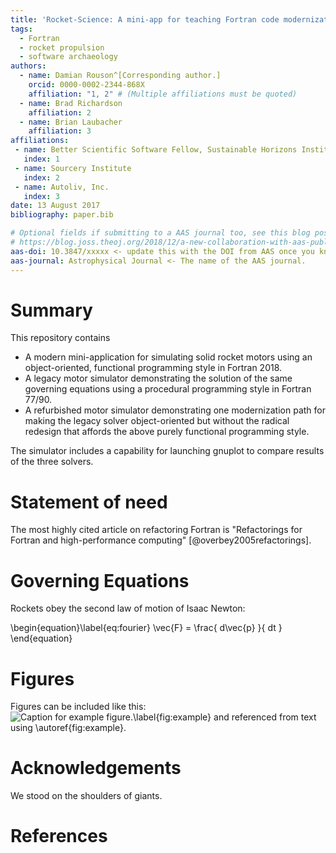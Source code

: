 ```yaml
---
title: 'Rocket-Science: A mini-app for teaching Fortran code modernization'
tags:
  - Fortran
  - rocket propulsion
  - software archaeology
authors:
  - name: Damian Rouson^[Corresponding author.]
    orcid: 0000-0002-2344-868X
    affiliation: "1, 2" # (Multiple affiliations must be quoted)
  - name: Brad Richardson
    affiliation: 2
  - name: Brian Laubacher
    affiliation: 3
affiliations:
 - name: Better Scientific Software Fellow, Sustainable Horizons Institute
   index: 1
 - name: Sourcery Institute
   index: 2
 - name: Autoliv, Inc.
   index: 3
date: 13 August 2017
bibliography: paper.bib

# Optional fields if submitting to a AAS journal too, see this blog post:
# https://blog.joss.theoj.org/2018/12/a-new-collaboration-with-aas-publishing
aas-doi: 10.3847/xxxxx <- update this with the DOI from AAS once you know it.
aas-journal: Astrophysical Journal <- The name of the AAS journal.
---
```


# Summary

This repository contains

* A modern mini-application for simulating solid rocket motors using an
  object-oriented, functional programming style in Fortran 2018.
* A legacy motor simulator demonstrating the solution of the same governing
  equations using a procedural programming style in Fortran 77/90.
* A refurbished motor simulator demonstrating one modernization path for
  making the legacy solver object-oriented but without the radical redesign
  that affords the above purely functional programming style.

The simulator includes a capability for launching gnuplot to compare results
of the three solvers.

# Statement of need

The most highly cited article on refactoring Fortran is "Refactorings
for Fortran and high-performance computing" [@overbey2005refactorings].

# Governing Equations

Rockets obey the second law of motion of Isaac Newton:

\begin{equation}\label{eq:fourier}
   \vec{F} = \frac{ d\vec{p} }{ dt }
\end{equation}

# Figures

Figures can be included like this:
![Caption for example figure.\label{fig:example}](figure.png)
and referenced from text using \autoref{fig:example}.

# Acknowledgements

We stood on the shoulders of giants.

# References
